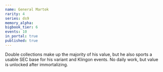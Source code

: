 ```yaml
---
name: General Martok
rarity: 4
series: ds9
memory_alpha:
bigbook_tier: 6
events: 10
in_portal: true
published: true
---
```


 Double collections make up the majority of his value, but he also sports a usable SEC base for his variant and Klingon events. No daily work, but value is unlocked after immortalizing.

